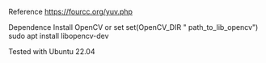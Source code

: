 
Reference
https://fourcc.org/yuv.php

Dependence
Install OpenCV or set set(OpenCV_DIR " path_to_lib_opencv")
sudo apt install libopencv-dev

Tested with Ubuntu 22.04

